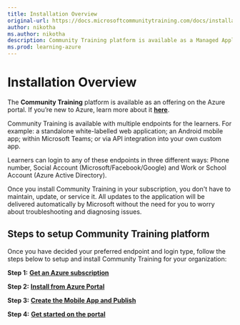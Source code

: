 ```yaml
---
title: Installation Overview
original-url: https://docs.microsoftcommunitytraining.com/docs/installation-overview
author: nikotha
ms.author: nikotha
description: Community Training platform is available as a Managed Application on the Azure Portal.
ms.prod: learning-azure
---
```


# Installation Overview

The **Community Training** platform is available as an offering on the Azure portal. If you’re new to Azure, learn more about it [**here**](https://azure.microsoft.com/overview/what-is-azure/).

Community Training is available with multiple endpoints for the learners. For example: a standalone white-labelled web application; an Android mobile app; within Microsoft Teams; or via API integration into your own custom app.

Learners can login to any of these endpoints in three different ways: Phone number, Social Account (Microsoft/Facebook/Google) and Work or School Account (Azure Active Directory).

Once you install Community Training in your subscription, you don't have to maintain, update, or service it. All updates to the application will be delivered automatically by Microsoft without the need for you to worry about troubleshooting and diagnosing issues.
<!--
## Platform Architecture

Once you install Community Training in your subscription, you don't have to maintain, update, or service it. All updates to the application will be delivered automatically by Microsoft without the need for you to worry about troubleshooting and diagnosing issues.

![Highlevel Architecture](../../media/Highlevel_Architecture.JPG)

The resources for Community Training reside in two resource groups. As a customer you have access to two resource groups: the **Application** resource group and the **Managed** resource group which is managed by Microsoft.

![Managed resource group](../../media/image%2812%29.png)

You have full access to the **Application resource group**. You can use it to manage the lifecycle of your instance, which includes restarting it or deleting it.

The **Managed resource group** holds all the resources that are required by Community Training, such as Azure App Service, Azure Storage, Azure Media Service. You have limited access to this resource group as Microsoft will manage all the individual resources for your instance on your behalf.

For more details, please refer to [**Azure managed applications**](/azure/managed-applications/overview) documentation.
-->
## Steps to setup Community Training platform

Once you have decided your preferred endpoint and login type, follow the steps below to setup and install Community Training for your organization:

**Step 1:** [**Get an Azure subscription**](https://azure.microsoft.com/pricing/purchase-options/pay-as-you-go/) 

**Step 2:** [**Install from Azure Portal**](detailed-step-by-step-installation-guide.md)

**Step 3:** [**Create the Mobile App and Publish**](../../infrastructure-management/install-your-platform-instance/create-publish-mobile-app.md)

**Step 4:** [**Get started on the portal**](../../get-started/step-by-step-configuration-guide.md)
